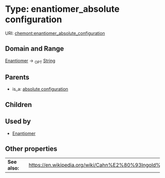 
# Type: enantiomer_absolute configuration




URI: [chemont:enantiomer_absolute_configuration](https://w3id.org/chemont/enantiomer_absolute_configuration)


## Domain and Range

[Enantiomer](Enantiomer.md) ->  <sub>OPT</sub> [String](types/String.md)

## Parents

 *  is_a: [absolute configuration](absolute_configuration.md)

## Children


## Used by

 * [Enantiomer](Enantiomer.md)

## Other properties

|  |  |  |
| --- | --- | --- |
| **See also:** | | https://en.wikipedia.org/wiki/Cahn%E2%80%93Ingold%E2%80%93Prelog_priority_rules |


